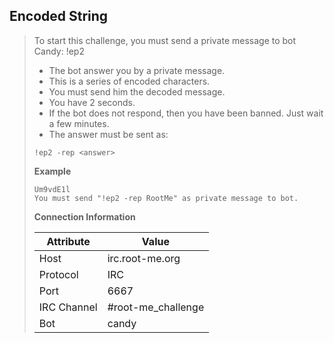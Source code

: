 Encoded String
--------------

> To start this challenge, you must send a private message to bot Candy: !ep2
>
> - The bot answer you by a private message.
> - This is a series of encoded characters.
> - You must send him the decoded message.
> - You have 2 seconds.
> - If the bot does not respond, then you have been banned.
>   Just wait a few minutes.
> - The answer must be sent as:
>
> ```
> !ep2 -rep <answer>
> ```
>
> **Example**
>
> ```
> Um9vdE1l
> You must send "!ep2 -rep RootMe" as private message to bot.
> ```
>
> **Connection Information**
>
> | Attribute   | Value              |
> |-------------|--------------------|
> | Host        | irc.root-me.org    |
> | Protocol    | IRC                |
> | Port        | 6667               |
> | IRC Channel | #root-me_challenge |
> | Bot         | candy              |
